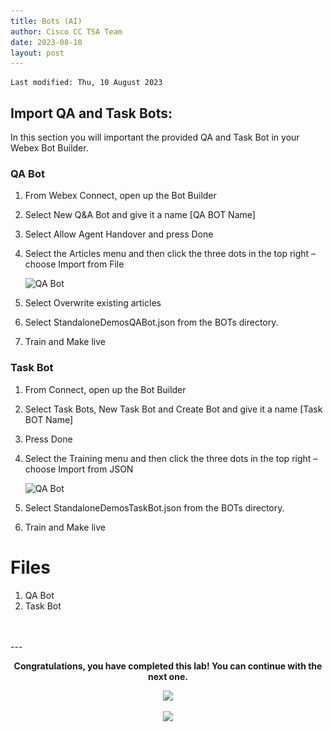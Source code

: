 ```yaml
---
title: Bots (AI)
author: Cisco CC TSA Team
date: 2023-08-10
layout: post
---
```


```
Last modified: Thu, 10 August 2023
```

## Import QA and Task Bots:

In this section you will important the provided QA and Task Bot in your Webex Bot Builder.


### QA Bot

1. From Webex Connect, open up the Bot Builder
2. Select New Q&A Bot and give it a name [QA BOT Name]
3. Select Allow Agent Handover and press Done
4. Select the Articles menu and then click the three dots in the top right – choose Import from File 
   
   ![QA Bot](\../assets/gitbook/images/Bots/QA.png)

5. Select Overwrite existing articles
6. Select StandaloneDemosQABot.json from the BOTs directory.
7. Train and Make live

### Task Bot

1. From Connect, open up the Bot Builder
2. Select Task Bots, New Task Bot and Create Bot and give it a name [Task BOT Name] 
3. Press Done
4. Select the Training menu and then click the three dots in the top right – choose Import from JSON 

   ![QA Bot](\../assets/gitbook/images/Bots/task.png)

5. Select StandaloneDemosTaskBot.json from the BOTs directory.
6. Train and Make live


# Files 
1. QA Bot
2. Task Bot

<br>
<br>
---

  <script>
    document.addEventListener('DOMContentLoaded', () => {
      console.log('DOMContentLoaded OKOK')
    })

    window.addEventListener('load', () => {
      console.log('window load OK')
    })
  </script>

<p style="text-align:center"><strong>Congratulations, you have completed this lab! You can continue with the next one.</strong></p>
		
<p style="text-align:center;"><img src="///assets/gitbook/images/webex-small.png" width="100"></p>
<center><img src="///assets/gitbook/images/webex.png" width="100"></center>


[task]: \